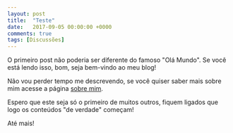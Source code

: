 ```yaml
---
layout: post
title:  "Teste"
date:   2017-09-05 00:00:00 +0000
comments: true
tags: [Discussões]
---
```


O primeiro post não poderia ser diferente do famoso "Olá Mundo". Se você está lendo isso, bom, seja bem-vindo ao meu blog!

Não vou perder tempo me descrevendo, se você quiser saber mais sobre mim acesse a página [sobre mim](/about).

Espero que este seja só o primeiro de muitos outros, fiquem ligados que logo os conteúdos "de verdade" começam!

Até mais!